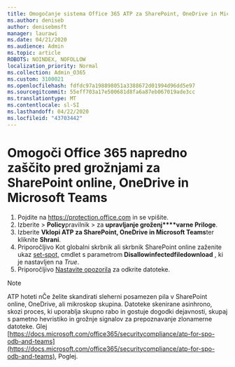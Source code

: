 ```yaml
---
title: Omogočanje sistema Office 365 ATP za SharePoint, OneDrive in Microsoft Teams
ms.author: deniseb
author: denisebmsft
manager: laurawi
ms.date: 04/21/2020
ms.audience: Admin
ms.topic: article
ROBOTS: NOINDEX, NOFOLLOW
localization_priority: Normal
ms.collection: Admin_O365
ms.custom: 3100021
ms.openlocfilehash: fdfdc97a198898051a3388672d01994d96dd5e97
ms.sourcegitcommit: 55eff703a17e500681d8fa6a87eb067019ade3cc
ms.translationtype: MT
ms.contentlocale: sl-SI
ms.lasthandoff: 04/22/2020
ms.locfileid: "43703442"
---
```

# <a name="enable-office-365-advanced-threat-protection-for-sharepoint-online-onedrive-and-microsoft-teams"></a>Omogoči Office 365 napredno zaščito pred grožnjami za SharePoint online, OneDrive in Microsoft Teams

1. Pojdite na https://protection.office.com in se vpišite.
2. Izberite > **Policy**pravilnik > za **upravljanje groženj****varne Priloge**.
3. Izberite **Vklopi ATP za SharePoint, OneDrive in Microsoft Teams**ter kliknite **Shrani**.
4. Priporočljivo Kot globalni skrbnik ali skrbnik SharePoint online zaženite ukaz [set-spot,](https://docs.microsoft.com/powershell/module/sharepoint-online/Set-SPOTenant?view=sharepoint-ps) cmdlet s parametrom **Disallowinfectedfiledownload** , ki je nastavljen na *True*.
5. Priporočljivo [Nastavite opozorila](https://docs.microsoft.com/office365/securitycompliance/turn-on-atp-for-spo-odb-and-teams#set-up-alerts-for-detected-files) za odkrite datoteke.

> [!NOTE]
> ATP hoteti nČe želite skandirati sleherni posamezen pila v SharePoint online, OneDrive, ali mikroskop skupina. Datoteke skenirane asinhrono, skozi proces, ki uporablja skupno rabo in gostuje dogodki dejavnosti, skupaj s pametno hevristiko in grožnje signalov za prepoznavanje zlonamerne datoteke. Glej [https://docs.microsoft.com/office365/securitycompliance/atp-for-spo-odb-and-teams](https://docs.microsoft.com/office365/securitycompliance/atp-for-spo-odb-and-teams), Poglej.